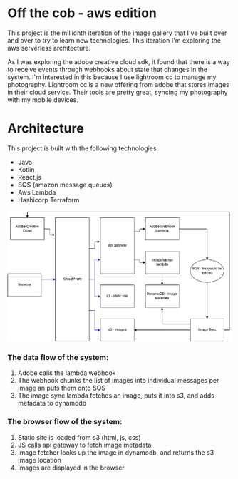 Off the cob - aws edition
=============
This project is the millionth iteration of the image gallery that I've
built over and over to try to learn new technologies. This
iteration I'm exploring the aws serverless architecture.

As I was exploring the adobe creative cloud sdk, it found that there is
a way to receive events through webhooks about state that 
changes in the system. I'm interested in this because I use lightroom cc to 
manage my photography. Lightroom cc is a new offering from adobe that stores
images in their cloud service. Their tools are pretty great, syncing my photography
with my mobile devices.

# Architecture
This project is built with the following technologies:
* Java
* Kotlin
* React.js
* SQS (amazon message queues)
* Aws Lambda
* Hashicorp Terraform

![architecture](architecture.png)

### The data flow of the system:
1. Adobe calls the lambda webhook
1. The webhook chunks the list of images into individual messages per image an puts them onto SQS
1. The image sync lambda fetches an image, puts it into s3, and adds metadata to dynamodb

### The browser flow of the system:
1. Static site is loaded from s3 (html, js, css)
1. JS calls api gateway to fetch image metadata
1. Image fetcher looks up the image in dynamodb, and returns the s3 image location
1. Images are displayed in the browser
